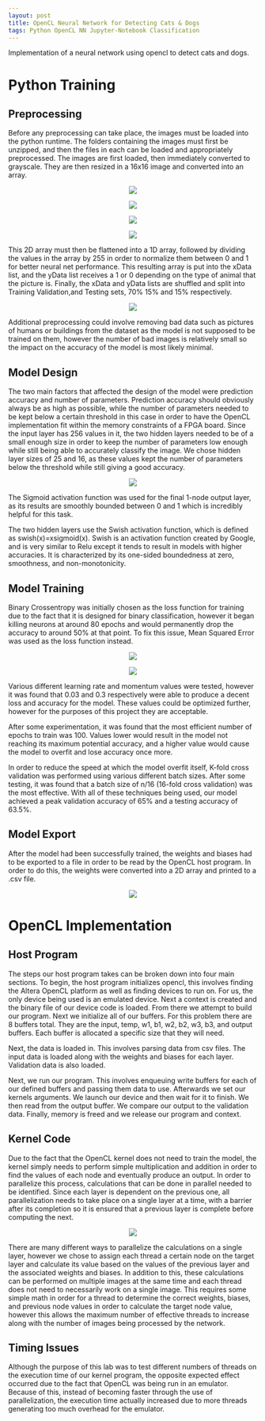 ```yaml
---
layout: post
title: OpenCL Neural Network for Detecting Cats & Dogs
tags: Python OpenCL NN Jupyter-Notebook Classification
---
```


Implementation of a neural network using opencl to detect cats and dogs.

# Python Training

## Preprocessing

Before any preprocessing can take place, the images must be loaded into the python runtime. The folders containing the images must first be unzipped, and then the files in each can be loaded and appropriately preprocessed. The images are first loaded, then immediately converted to grayscale. They are then resized in a 16x16 image and converted into an array.

<p align="center">
<img src="https://imgur.com/d0iO0GE.png">
</p>

<p align="center">
<img src="https://imgur.com/nrugMB2.png">
</p>

<p align="center">
<img src="https://imgur.com/8klcTTT.png">
</p>

<p align="center">
<img src="https://imgur.com/SSINGX9.png">
</p>

This 2D array must then be flattened into a 1D array, followed by dividing the values in the array by 255 in order to normalize them between 0 and 1 for better neural net performance. This resulting array is put into the xData list, and the yData list receives a 1 or 0 depending on the type of animal that the picture is. Finally, the xData and yData lists are shuffled and split into Training Validation,and Testing sets, 70% 15% and 15% respectively.

<p align="center">
<img src="https://imgur.com/mbUkg4w.png">
</p>

Additional preprocessing could involve removing bad data such as pictures of humans or buildings from the dataset as the model is not supposed to be trained on them, however the number of bad images is relatively small so the impact on the accuracy of the model is most likely minimal.

## Model Design

The two main factors that affected the design of the model were prediction accuracy and number of parameters. Prediction accuracy should obviously always be as high as possible, while the number of parameters needed to be kept below a certain threshold in this case in order to have the OpenCL implementation fit within the memory constraints of a FPGA board. Since the input layer has 256 values in it, the two hidden layers needed to be of a small enough size in order to keep the number of parameters low enough while still being able to accurately classify the image. We chose hidden layer sizes of 25 and 16, as these values kept the number of parameters below the threshold while still giving a good accuracy.

<p align="center">
<img src="https://imgur.com/fnnTZAB.png">
</p>

The Sigmoid activation function was used for the final 1-node output layer, as its results are smoothly bounded between 0 and 1 which is incredibly helpful for this task.

The two hidden layers use the Swish activation function, which is defined as swish(x)=xsigmoid(x). Swish is an activation function created by Google, and is very similar to Relu except it tends to result in models with higher accuracies. It is characterized by its one-sided boundedness at zero, smoothness, and non-monotonicity.

## Model Training

Binary Crossentropy was initially chosen as the loss function for training due to the fact that it is designed for binary classification, however it began killing neurons at around 80 epochs and would permanently drop the accuracy to around 50% at that point. To fix this issue, Mean Squared Error was used as the loss function instead.

<p align="center">
<img src="https://imgur.com/tXV1ZLG.png">
</p>

<p align="center">
<img src="https://imgur.com/6HXZaMP.png">
</p>

Various different learning rate and momentum values were tested, however it was found that 0.03 and 0.3 respectively were able to produce a decent loss and accuracy for the model. These values could be optimized further, however for the purposes of this project they are acceptable.

After some experimentation, it was found that the most efficient number of epochs to train was 100. Values lower would result in the model not reaching its maximum potential accuracy, and a higher value would cause the model to overfit and lose accuracy once more.

In order to reduce the speed at which the model overfit itself, K-fold cross validation was performed using various different batch sizes. After some testing, it was found that a batch size of n/16 (16-fold cross validation) was the most effective. With all of these techniques being used, our model achieved a peak validation accuracy of 65% and a testing accuracy of 63.5%.

## Model Export

After the model had been successfully trained, the weights and biases had to be exported to a file in order to be read by the OpenCL host program. In order to do this, the weights were converted into a 2D array and printed to a .csv file.

<p align="center">
<img src="https://imgur.com/8FzrkZ7.png">
</p>

# OpenCL Implementation

## Host Program

The steps our host program takes can be broken down into four main sections.  To begin, the host program initializes opencl, this involves finding the Altera OpenCL platform as well as finding devices to run on.  For us, the only device being used is an emulated device.  Next a context is created and the binary file of our device code is loaded.  From there we attempt to build our program.  Next we initialize all of our buffers.  For this problem there are 8 buffers total.  They are the input, temp, w1, b1, w2, b2, w3, b3, and output buffers.  Each buffer is allocated a specific size that they will need.  

Next, the data is loaded in.  This involves parsing data from csv files.  The input data is loaded along with the weights and biases for each layer.  Validation data is also loaded.

Next, we run our program.  This involves enqueuing write buffers for each of our defined buffers and passing them data to use.  Afterwards we set our kernels arguments.  We launch our device and then wait for it to finish. We then read from the output buffer.  We compare our output to the validation data.
Finally, memory is freed and we release our program and context.

## Kernel Code

Due to the fact that the OpenCL kernel does not need to train the model, the kernel simply needs to perform simple multiplication and addition in order to find the values of each node and eventually produce an output. In order to parallelize this process, calculations that can be done in parallel needed to be identified. Since each layer is dependent on the previous one, all parallelization needs to take place on a single layer at a time, with a barrier after its completion so it is ensured that a previous layer is complete before computing the next.

<p align="center">
<img src="https://imgur.com/452tQ3r.png">
</p>

There are many different ways to parallelize the calculations on a single layer, however we chose to assign each thread a certain node on the target layer and calculate its value based on the values of the previous layer and the associated weights and biases. In addition to this, these calculations can be performed on multiple images at the same time and each thread does not need to necessarily work on a single image. This requires some simple math in order for a thread to determine the correct weights, biases, and previous node values in order to calculate the target node value, however this allows the maximum number of effective threads to increase along with the number of images being processed by the network.

## Timing Issues

Although the purpose of this lab was to test different numbers of threads on the execution time of our kernel program, the opposite expected effect occurred due to the fact that OpenCL was being run in an emulator. Because of this, instead of becoming faster through the use of parallelization, the execution time actually increased due to more threads generating too much overhead for the emulator.
